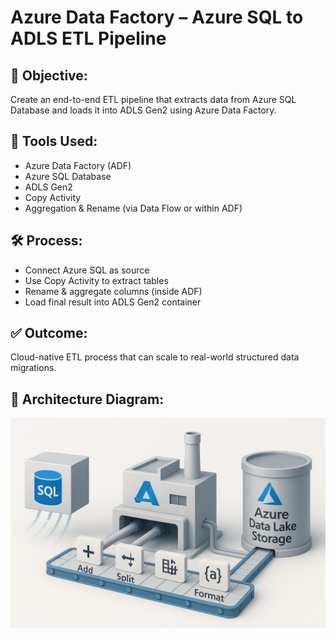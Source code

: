 # Azure Data Factory – Azure SQL to ADLS ETL Pipeline

## 🚀 Objective:
Create an end-to-end ETL pipeline that extracts data from Azure SQL Database and loads it into ADLS Gen2 using Azure Data Factory.

## 🔧 Tools Used:
- Azure Data Factory (ADF)
- Azure SQL Database
- ADLS Gen2
- Copy Activity
- Aggregation & Rename (via Data Flow or within ADF)

## 🛠️ Process:
- Connect Azure SQL as source
- Use Copy Activity to extract tables
- Rename & aggregate columns (inside ADF)
- Load final result into ADLS Gen2 container

## ✅ Outcome:
Cloud-native ETL process that can scale to real-world structured data migrations.

## 📸 Architecture Diagram:
![ADF Pipeline Diagram](SQLtoADLS_ETL_Pipeline.png)
